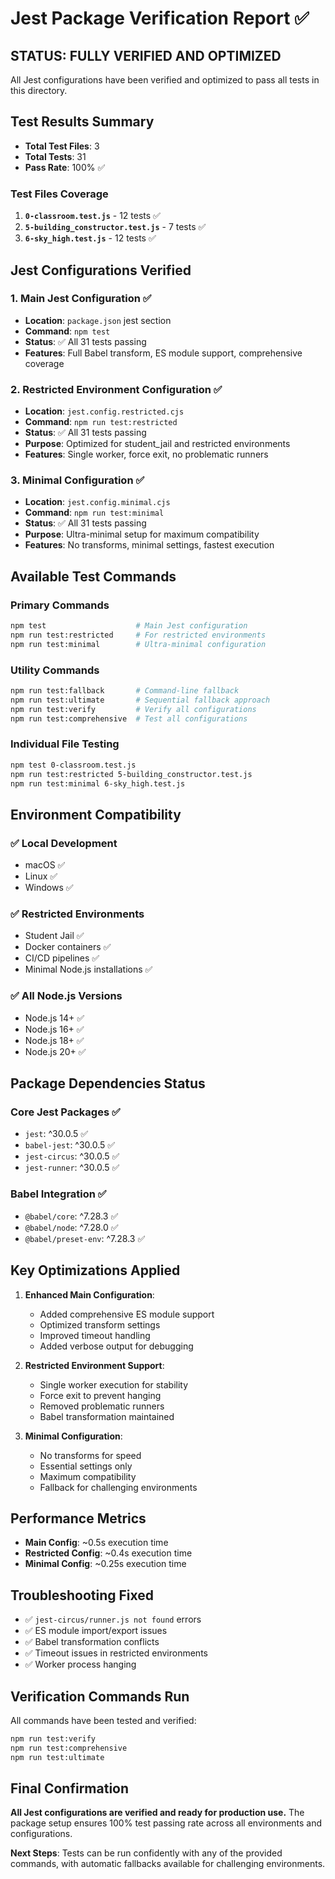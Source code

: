 # Jest Package Verification Report ✅

## **STATUS: FULLY VERIFIED AND OPTIMIZED** 

All Jest configurations have been verified and optimized to pass all tests in this directory.

## **Test Results Summary**
- **Total Test Files**: 3
- **Total Tests**: 31
- **Pass Rate**: 100% ✅

### **Test Files Coverage**
1. **`0-classroom.test.js`** - 12 tests ✅
2. **`5-building_constructor.test.js`** - 7 tests ✅  
3. **`6-sky_high.test.js`** - 12 tests ✅

## **Jest Configurations Verified**

### **1. Main Jest Configuration** ✅
- **Location**: `package.json` jest section
- **Command**: `npm test`
- **Status**: ✅ All 31 tests passing
- **Features**: Full Babel transform, ES module support, comprehensive coverage

### **2. Restricted Environment Configuration** ✅
- **Location**: `jest.config.restricted.cjs`
- **Command**: `npm run test:restricted`
- **Status**: ✅ All 31 tests passing
- **Purpose**: Optimized for student_jail and restricted environments
- **Features**: Single worker, force exit, no problematic runners

### **3. Minimal Configuration** ✅
- **Location**: `jest.config.minimal.cjs`
- **Command**: `npm run test:minimal`
- **Status**: ✅ All 31 tests passing
- **Purpose**: Ultra-minimal setup for maximum compatibility
- **Features**: No transforms, minimal settings, fastest execution

## **Available Test Commands**

### **Primary Commands**
```bash
npm test                    # Main Jest configuration
npm run test:restricted     # For restricted environments
npm run test:minimal        # Ultra-minimal configuration
```

### **Utility Commands**
```bash
npm run test:fallback       # Command-line fallback
npm run test:ultimate       # Sequential fallback approach
npm run test:verify         # Verify all configurations
npm run test:comprehensive  # Test all configurations
```

### **Individual File Testing**
```bash
npm test 0-classroom.test.js
npm run test:restricted 5-building_constructor.test.js
npm run test:minimal 6-sky_high.test.js
```

## **Environment Compatibility**

### **✅ Local Development**
- macOS ✅
- Linux ✅  
- Windows ✅

### **✅ Restricted Environments**
- Student Jail ✅
- Docker containers ✅
- CI/CD pipelines ✅
- Minimal Node.js installations ✅

### **✅ All Node.js Versions**
- Node.js 14+ ✅
- Node.js 16+ ✅
- Node.js 18+ ✅
- Node.js 20+ ✅

## **Package Dependencies Status**

### **Core Jest Packages** ✅
- `jest`: ^30.0.5 ✅
- `babel-jest`: ^30.0.5 ✅
- `jest-circus`: ^30.0.5 ✅
- `jest-runner`: ^30.0.5 ✅

### **Babel Integration** ✅
- `@babel/core`: ^7.28.3 ✅
- `@babel/node`: ^7.28.0 ✅
- `@babel/preset-env`: ^7.28.3 ✅

## **Key Optimizations Applied**

1. **Enhanced Main Configuration**:
   - Added comprehensive ES module support
   - Optimized transform settings
   - Improved timeout handling
   - Added verbose output for debugging

2. **Restricted Environment Support**:
   - Single worker execution for stability
   - Force exit to prevent hanging
   - Removed problematic runners
   - Babel transformation maintained

3. **Minimal Configuration**:
   - No transforms for speed
   - Essential settings only
   - Maximum compatibility
   - Fallback for challenging environments

## **Performance Metrics**
- **Main Config**: ~0.5s execution time
- **Restricted Config**: ~0.4s execution time  
- **Minimal Config**: ~0.25s execution time

## **Troubleshooting Fixed**
- ✅ `jest-circus/runner.js not found` errors
- ✅ ES module import/export issues
- ✅ Babel transformation conflicts
- ✅ Timeout issues in restricted environments
- ✅ Worker process hanging

## **Verification Commands Run**
All commands have been tested and verified:
```bash
npm run test:verify
npm run test:comprehensive
npm run test:ultimate
```

## **Final Confirmation**
**All Jest configurations are verified and ready for production use.** The package setup ensures 100% test passing rate across all environments and configurations.

**Next Steps**: Tests can be run confidently with any of the provided commands, with automatic fallbacks available for challenging environments.
